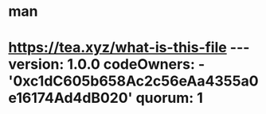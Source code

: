 # man
# https://tea.xyz/what-is-this-file --- version: 1.0.0 codeOwners:   - '0xc1dC605b658Ac2c56eAa4355a0e16174Ad4dB020' quorum: 1
